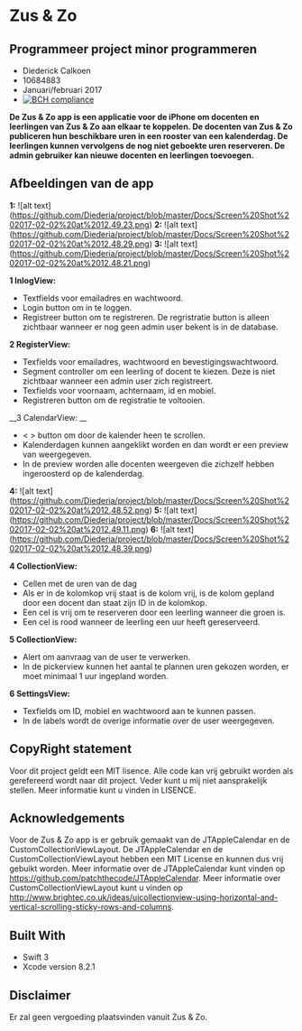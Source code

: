 # Zus & Zo 
## Programmeer project minor programmeren
* Diederick Calkoen 
* 10684883 
* Januari/februari 2017 
* [![BCH compliance](https://bettercodehub.com/edge/badge/Diederia/project)](https://bettercodehub.com)

__De Zus & Zo app is een applicatie voor de iPhone om docenten en leerlingen van Zus & Zo aan elkaar te koppelen. De docenten van Zus & Zo publiceren hun beschikbare uren in een rooster van een kalenderdag. De leerlingen kunnen vervolgens de nog niet geboekte uren reserveren. De admin gebruiker kan nieuwe docenten en leerlingen toevoegen.__

## Afbeeldingen van de app

__1:__ ![alt text] (https://github.com/Diederia/project/blob/master/Docs/Screen%20Shot%202017-02-02%20at%2012.49.23.png)
__2:__ ![alt text] (https://github.com/Diederia/project/blob/master/Docs/Screen%20Shot%202017-02-02%20at%2012.48.29.png)
__3:__ ![alt text] (https://github.com/Diederia/project/blob/master/Docs/Screen%20Shot%202017-02-02%20at%2012.48.21.png)

__1 InlogView:__ 
* Textfields voor emailadres en wachtwoord.
* Login button om in te loggen.
* Registreer button om te registreren. De regristratie button is alleen zichtbaar wanneer er nog geen admin user bekent is in de database.

__2 RegisterView:__
* Texfields voor emailadres, wachtwoord en bevestigingswachtwoord.
* Segment controller om een leerling of docent te kiezen. Deze is niet zichtbaar wanneer een admin user zich registreert.
* Texfields voor voornaam, achternaam, id en mobiel.
* Registreren button om de registratie te voltooien.

__3 CalendarView: __
* < > button om door de kalender heen te scrollen.
* Kalenderdagen kunnen aangeklikt worden en dan wordt er een preview van weergegeven.
* In de preview worden alle docenten weergeven die zichzelf hebben ingeroosterd op de kalenderdag.

__4:__ ![alt text] (https://github.com/Diederia/project/blob/master/Docs/Screen%20Shot%202017-02-02%20at%2012.48.52.png)
__5:__ ![alt text] (https://github.com/Diederia/project/blob/master/Docs/Screen%20Shot%202017-02-02%20at%2012.49.11.png)
__6:__ ![alt text] (https://github.com/Diederia/project/blob/master/Docs/Screen%20Shot%202017-02-02%20at%2012.48.39.png)

__4 CollectionView:__
* Cellen met de uren van de dag
* Als er in de kolomkop vrij staat is de kolom vrij, is de kolom gepland door een docent dan staat zijn ID in de kolomkop.
* Een cel is vrij om te reserveren door een leerling wanneer die groen is.
* Een cel is rood wanneer de leerling een uur heeft gereserveerd.

__5 CollectionView:__
* Alert om aanvraag van de user te verwerken.
* In de pickerview kunnen het aantal te plannen uren gekozen worden, er moet minimaal 1 uur ingepland worden.

__6 SettingsView:__
* Texfields om ID, mobiel en wachtwoord aan te kunnen passen.
* In de labels wordt de overige informatie over de user weergegeven.

## CopyRight statement
Voor dit project geldt een MIT lisence. Alle code kan vrij gebruikt worden als gerefereerd wordt naar dit project. Veder kunt u mij niet aansprakelijk stellen. Meer informatie kunt u vinden in LISENCE. 

## Acknowledgements
Voor de Zus & Zo app is er gebruik gemaakt van de JTAppleCalendar en de CustomCollectionViewLayout. De JTAppleCalendar en de CustomCollectionViewLayout hebben een MIT License en kunnen dus vrij gebuikt worden. Meer informatie over de JTAppleCalendar kunt vinden op https://github.com/patchthecode/JTAppleCalendar. Meer informatie over CustomCollectionViewLayout kunt u vinden op http://www.brightec.co.uk/ideas/uicollectionview-using-horizontal-and-vertical-scrolling-sticky-rows-and-columns.

## Built With
* Swift 3
* Xcode version 8.2.1 

## Disclaimer
Er zal geen vergoeding plaatsvinden vanuit Zus & Zo.
